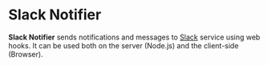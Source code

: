 # Slack Notifier

**Slack Notifier** sends notifications and messages to [Slack](https://slack.com/) service using web hooks. It can be used both on the server (Node.js) and the client-side (Browser).
